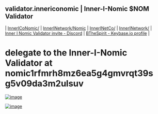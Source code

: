 ## validator.innericonomic | Inner-I-Nomic $NOM Validator

| [InnerICoNomic/](http://innericonomic.hns.is/) | [InnerINetwork/Nomic](https://innerinetwork/nomic) | [InnerINetCo/](https://innerinetco/) | [InnerINetwork/](https://innerinetwork/) | [Inner I Nomic Validator invite - Discord](https://discord.gg/89KyeEJ5) | [BTheSpirit - Keybase.io profile](https://keybase.io/bthespirit) |

# delegate to the Inner-I-Nomic Validator at nomic1rfmrh8mz6ea5g4gmvrqt39sg5v09da3m2ulsuv

[![image](https://raw.githubusercontent.com/nomic-io/nomic/23cc1ec7dc17d40e23fd35891a511bd5c0d25f7b/logo.svg)](https://nomic.io/)

[![image](https://user-images.githubusercontent.com/37987346/103435699-6be72500-4be0-11eb-8264-7dcb24c14987.png)](http://shapereality.innerinetcompany.hns.to/)
